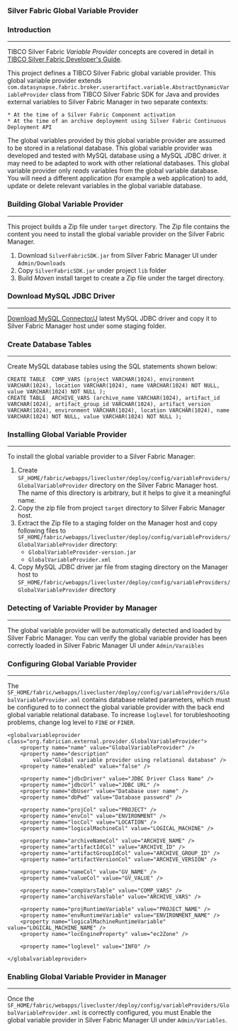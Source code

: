 ### Silver Fabric Global Variable Provider

### Introduction
-----------------------
TIBCO Silver Fabric *Variable Provider* concepts are covered in detail in 
[TIBCO Silver Fabric Developer's Guide].

This project defines a TIBCO Silver Fabric global variable provider. This global variable provider
extends `com.datasynapse.fabric.broker.userartifact.variable.AbstractDynamicVariableProvider` class from
TIBCO Silver Fabric SDK for Java  and provides external variables to Silver Fabric 
Manager in two separate contexts:

	* At the time of a Silver Fabric Component activation 
	* At the time of an archive deployment using Silver Fabric Continuous Deployment API

The global variables provided by this global variable provider are assumed to be stored in a relational database. 
This global variable provider was developed and tested with MySQL database using a MySQL JDBC driver. it may need to be adapted to work with other 
relational databases. This global  variable provider only *reads* variables from the global  variable database. You will need a different 
application (for example a web application) to add, update or delete relevant variables in the global variable  database.

### Building Global Variable Provider
------------------------------------------------
This project builds a Zip file under `target` directory. The Zip file contains the content
you need to install the global  variable provider on the Silver Fabric Manager. 

1. Download `SilverFabricSDK.jar` from Silver Fabric Manager UI under `Admin/Downloads`
2. Copy `SilverFabricSDK.jar` under project `lib` folder
3. Build *Maven* install target to create a Zip file under the target directory.

### Download MySQL JDBC Driver
--------------------------------------------
[Download MySQL Connector/J] latest MySQL JDBC driver and copy it to Silver Fabric Manager host under some staging folder.

### Create Database Tables
--------------------------------------------
Create MySQL database tables using the SQL statements shown below:

```
CREATE TABLE  COMP_VARS (project VARCHAR(1024), environment VARCHAR(1024), location VARCHAR(1024), name VARCHAR(1024) NOT NULL, value VARCHAR(1024) NOT NULL );
CREATE TABLE  ARCHIVE_VARS (archive_name VARCHAR(1024), artifact_id VARCHAR(1024), artifact_group_id VARCHAR(1024), artifact_version VARCHAR(1024), environment VARCHAR(1024), location VARCHAR(1024), name VARCHAR(1024) NOT NULL, value VARCHAR(1024) NOT NULL );
```

### Installing Global Variable Provider
-------------------------------------------------
To install the global variable provider to a Silver Fabric Manager:

1. Create 
`SF_HOME/fabric/webapps/livecluster/deploy/config/variableProviders/GlobalVariableProvider` directory on the Silver Fabric Manager host.
The name of this directory is arbitrary, but it helps to give it a meaningful name.
2. Copy the zip file from project `target` directory to Silver Fabric Manager host.
3. Extract the Zip file to a staging folder on the Manager host and  copy following files to `SF_HOME/fabric/webapps/livecluster/deploy/config/variableProviders/GlobalVariableProvider` directory:
	* `GlobalVariableProvider-version.jar`
	* `GlobalVariableProvider.xml`
4. Copy MySQL JDBC driver jar file from staging directory on the Manager host to `SF_HOME/fabric/webapps/livecluster/deploy/config/variableProviders/GlobalVariableProvider` directory

### Detecting of Variable Provider by Manager
----------------------------------------------------------

The global variable provider will be automatically detected and loaded by Silver Fabric Manager.  You can verify
the global variable provider has been correctly loaded in Silver Fabric Manager UI under `Admin/Varaibles`

### Configuring Global Variable Provider
------------------------------------------------------

The `SF_HOME/fabric/webapps/livecluster/deploy/config/variableProviders/GlobalVariableProvider.xml`  contains database  related parameters, which must be configured to
to connect the global variable provider with the back end global  variable relational database. To increase `loglevel` for
torubleshooting problems, change log level to `FINE` or `FINER`.

```
<globalvariableprovider class="org.fabrician.external.provider.GlobalVariableProvider">
	<property name="name" value="GlobalVariableProvider" />
	<property name="description"
		value="Global variable provider using relational database" />
	<property name="enabled" value="false" />

	<property name="jdbcDriver" value="JDBC Driver Class Name" />
	<property name="jdbcUrl" value="JDBC URL" />
	<property name="dbUser" value="Database user name" />
	<property name="dbPwd" value="Database password" />

	<property name="projCol" value="PROJECT" />
	<property name="envCol" value="ENVIRONMENT" />
	<property name="locCol" value="LOCATION" />
	<property name="logicalMachineCol" value="LOGICAL_MACHINE" />

	<property name="archiveNameCol" value="ARCHIVE_NAME" />
	<property name="artifactIdCol" value="ARCHIVE_ID" />
	<property name="artifactGroupIdCol" value="ARCHIVE_GROUP_ID" />
	<property name="artifactVersionCol" value="ARCHIVE_VERSION" />

	<property name="nameCol" value="GV_NAME" />
	<property name="valueCol" value="GV_VALUE" />

	<property name="compVarsTable" value="COMP_VARS" />
	<property name="archiveVarsTable" value="ARCHIVE_VARS" />

	<property name="projRuntimeVariable" value="PROJECT_NAME" />
	<property name="envRuntimeVariable" value="ENVIRONMENT_NAME" />
	<property name="logicalMachineRuntimeVariable" value="LOGICAL_MACHINE_NAME" />
	<property name="locEngineProperty" value="ec2Zone" />
	
	<property name="loglevel" value="INFO" />

</globalvariableprovider>

```

### Enabling Global Variable Provider in Manager
---------------------------------------------------------------

Once the  `SF_HOME/fabric/webapps/livecluster/deploy/config/variableProviders/GlobalVariableProvider.xml` is correctly configured, you
must Enable the global variable provider in Silver Fabric Manager UI under `Admin/Variables`. 


[Download MySQL Connector/J]:<https://dev.mysql.com/downloads/connector/j/>
[TIBCO Silver Fabric Developer's Guide]:<https://docs.tibco.com/pub/silver_fabric/5.7.1/doc/pdf/TIB_silver_fabric_5.7.1_developers_guide.pdf>